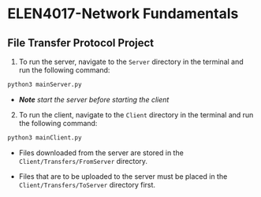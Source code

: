 # ELEN4017-Network Fundamentals
## File Transfer Protocol Project

1. To run the server, navigate to the `Server` directory in the terminal and run the following command: 
``` bash 
python3 mainServer.py
```
  * _**Note** start the server before starting the client_

2. To run the client, navigate to the `Client` directory in the terminal and run the following command:
``` bash
python3 mainClient.py
```
  * Files downloaded from the server are stored in the `Client/Transfers/FromServer` directory.

  * Files that are to be uploaded to the server must be placed in the `Client/Transfers/ToServer` directory first.
